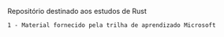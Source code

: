 Repositório destinado aos estudos de Rust

    1 - Material fornecido pela trilha de aprendizado Microsoft
    